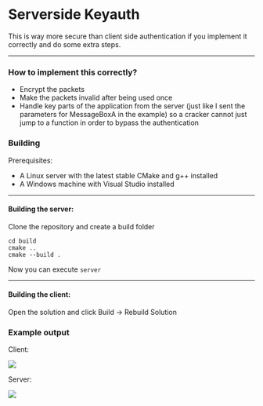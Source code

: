 Serverside Keyauth
====
This is way more secure than client side authentication if you implement it correctly and do some extra steps.

- - - -

### How to implement this correctly?
- Encrypt the packets
- Make the packets invalid after being used once
- Handle key parts of the application from the server (just like I sent the parameters for MessageBoxA in the example) so a cracker cannot just jump to a function in order to bypass the authentication

### Building

Prerequisites:
- A Linux server with the latest stable CMake and g++ installed
- A Windows machine with Visual Studio installed
- - - -
#### Building the server:
Clone the repository and create a build folder
```
cd build
cmake ..
cmake --build .
```
Now you can execute `server`
- - - -
#### Building the client:
Open the solution and click Build -> Rebuild Solution

### Example output
Client:

![](https://i.imgur.com/YaYT7OM.png)

Server:

![](https://i.imgur.com/U6xg2SZ.png)
